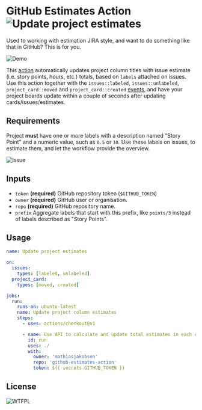 # GitHub Estimates Action ![Update project estimates](https://github.com/mathiasjakobsen/github-estimates-action/workflows/Update%20project%20estimates/badge.svg)

Used to working with estimation JIRA style, and want to do something like that in GitHub? This is for you.

![Demo](https://github.com/mathiasjakobsen/github-estimates-action/blob/master/demo.gif)

This [action](https://help.github.com/en/actions) automatically updates project column titles with issue estimate (i.e. story points, hours, etc.) totals, based on `labels` attached on issues. Use this action together with the `issues::labeled`, `issues::unlabeled`, `project_card::moved` and `project_card::created` [events](https://help.github.com/en/actions/reference/events-that-trigger-workflows#about-workflow-events), and have your project boards update within a couple of seconds after updating cards/issues/estimates.

## Requirements

Project **must** have one or more labels with a description named "Story Point" and a numeric value, such as `0.5` or `10`. Use these labels on issues, to estimate them, and let the workflow provide the overview.

![Issue](https://github.com/mathiasjakobsen/github-estimates-action/blob/master/issue.png)

## Inputs

- `token` **(required)** GitHub repository token (`$GITHUB_TOKEN`)
- `owner` **(required)** GitHub user or organisation.
- `repo` **(required)** GitHub repository name.
- `prefix` Aggregate labels that start with this prefix, like `points/3` instead of labels described as "Story Points".

## Usage

```yml
name: Update project estimates

on:
  issues:
    types: [labeled, unlabeled]
  project_card:
    types: [moved, created]

jobs:
  run:
    runs-on: ubuntu-latest
    name: Update project column estimates
    steps:
      - uses: actions/checkout@v1

      - name: Use API to calculate and update total estimates in each column
        id: run
        uses: ./
        with:
          owner: 'mathiasjakobsen'
          repo: 'github-estimates-action'
          token: ${{ secrets.GITHUB_TOKEN }}
```

## License

![WTFPL](http://www.wtfpl.net/wp-content/uploads/2012/12/wtfpl-badge-3.png)
